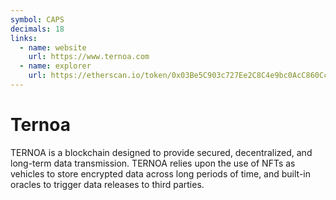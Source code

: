 ```yaml
---
symbol: CAPS
decimals: 18
links:
  - name: website
    url: https://www.ternoa.com
  - name: explorer
    url: https://etherscan.io/token/0x03Be5C903c727Ee2C8C4e9bc0AcC860Cca4715e2
---
```


# Ternoa

TERNOA is a blockchain designed to provide secured, decentralized, and long-term data transmission. TERNOA relies upon the use of NFTs as vehicles to store encrypted data across long periods of time, and built-in oracles to trigger data releases to third parties.
